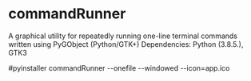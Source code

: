 # commandRunner

A graphical utility for repeatedly running one-line terminal commands written using PyGObject (Python/GTK+)
Dependencies: Python (3.8.5.), GTK3

#pyinstaller commandRunner --onefile --windowed --icon=app.ico

